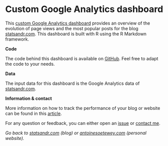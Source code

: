 # Custom Google Analytics dashboard

This [custom Google Analytics dashboard](https://statsandr.com/blog/files/google-analytics-dashboard/) provides an overview of the evolution of page views and the most popular posts for the blog [statsandr.com](https://statsandr.com/). This dashboard is built with R using the R Markdown framework.

**Code**

The code behind this dashboard is available on [GitHub](https://github.com/AntoineSoetewey/Google-Analytics-dashboard). Feel free to adapt the code to your needs.

**Data**

The input data for this dashboard is the Google Analytics data of [statsandr.com](https://statsandr.com/).

**Information & contact**

More information on how to track the performance of your blog or website can be found in this [article](https://statsandr.com/blog/track-blog-performance-in-r/).

For any question or feedback, you can either open an [issue](https://github.com/AntoineSoetewey/Google-Analytics-dashboard/issues) or [contact me](https://statsandr.com/contact/).


*Go back to [statsandr.com](https://statsandr.com/) (blog) or [antoinesoetewey.com](https://antoinesoetewey.com/) (personal website).*